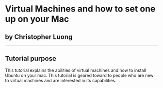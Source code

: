 # **Virtual Machines and how to set one up on your Mac**
## by Christopher Luong
---

## **Tutorial purpose**
This tutorial explains the abilities of virtual machines and how to install Ubuntu on your mac.
This tutorial is geared toward to people who are new to virtual machines and are interested in its capabilities.
